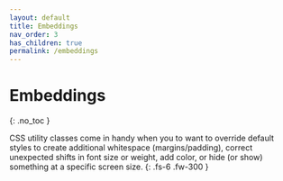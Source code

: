 ```yaml
---
layout: default
title: Embeddings
nav_order: 3
has_children: true
permalink: /embeddings
---
```


# Embeddings
{: .no_toc }

CSS utility classes come in handy when you to want to override default styles to create additional whitespace (margins/padding), correct unexpected shifts in font size or weight, add color, or hide (or show) something at a specific screen size.
{: .fs-6 .fw-300 }
